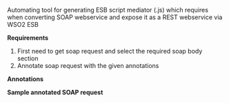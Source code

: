 Automating tool for generating ESB script mediator (.js) which requires when converting SOAP webservice and expose it as a REST webservice via WSO2 ESB

<b>Requirements</b>

1. First need to get soap request and select the required soap body section
2. Annotate soap request with the given annotations

<b>Annotations</b>

<b>Sample annotated SOAP request</b>

<code>

</code>
